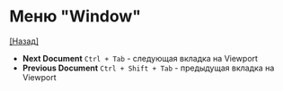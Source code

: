 # Меню "Window"
[[Назад]](@MenuBar)
* **Next Document** `Ctrl + Tab` - следующая вкладка на Viewport
* **Previous Document** `Ctrl + Shift + Tab` - предыдущая вкладка на Viewport